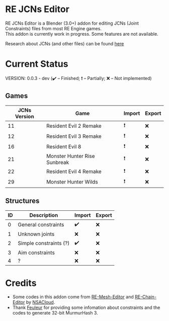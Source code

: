 # RE JCNs Editor #
RE JCNs Editor is a Blender (3.0+) addon for editing JCNs (Joint Constraints) files from most RE Engine games. <br>
This addon is currently work in progress. Some features are not available.<br>

Research about JCNs (and other files) can be found [here](https://github.com/XenonBaruku/MHWs-Research-Templates)

# Current Status
VERSION: 0.0.3 - dev
(:heavy_check_mark: – Finished; :heavy_exclamation_mark: – Partially; :x: – Not implemented)

## Games
| JCNs Version | Game                            | Import                   | Export    |
| ------       | ------                          | ------                   | ------    |
| 11           | Resident Evil 2 Remake          | :heavy_exclamation_mark: | :x:       |
| 12           | Resident Evil 3 Remake          | :heavy_exclamation_mark: | :x:       |
| 16           | Resident Evil 8                 | :heavy_exclamation_mark: | :x:       |
| 21           | Monster Hunter Rise Sunbreak    | :heavy_exclamation_mark: | :x:       |
| 22           | Resident Evil 4 Remake          | :heavy_exclamation_mark: | :x:       |
| 29           | Monster Hunter Wilds            | :heavy_exclamation_mark: | :x:       |

## Structures
| ID     | Description             | Import                   | Export    |
| ------ | ------                  | ------                   | ------    |
| 0      | General constraints     | :heavy_check_mark:       | :x:       |
| 1      | Unknown joints          | :x:                      | :x:       |
| 2      | Simple constraints (?)  | :heavy_check_mark:       | :x:       |
| 3      | Aim constraints         | :x:                      | :x:       |
| 4      | ?                       | :x:                      | :x:       |


# Credits
 * Some codes in this addon come from [RE-Mesh-Editor](https://github.com/NSACloud/RE-Mesh-Editor) and [RE-Chain-Editor](https://github.com/NSACloud/RE-Chain-Editor) by [NSACloud](https://github.com/NSACloud).
 * Thank [Feuleur](https://github.com/Feuleur) for providing some infomation about constraints and the codes to generate 32-bit MurmurHash 3.